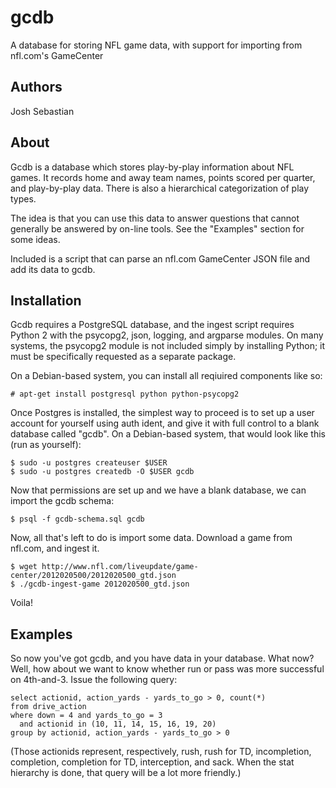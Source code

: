gcdb
====

   A database for storing NFL game data, with support for importing from
   nfl.com's GameCenter

Authors
-------
   Josh Sebastian


About
-----

   Gcdb is a database which stores play-by-play information about NFL games. It
   records home and away team names, points scored per quarter, and
   play-by-play data. There is also a hierarchical categorization of play
   types.
   
   The idea is that you can use this data to answer questions that cannot
   generally be answered by on-line tools. See the "Examples" section for some
   ideas.
   
   Included is a script that can parse an nfl.com GameCenter JSON file and add
   its data to gcdb.

Installation
------------

   Gcdb requires a PostgreSQL database, and the ingest script requires
   Python 2 with the psycopg2, json, logging, and argparse modules. On many
   systems, the psycopg2 module is not included simply by installing Python; it
   must be specifically requested as a separate package.
   
   On a Debian-based system, you can install all reqiuired components like so:
   
    # apt-get install postgresql python python-psycopg2
   
   Once Postgres is installed, the simplest way to proceed is to set up a user
   account for yourself using auth ident, and give it with full control to a
   blank database called "gcdb". On a Debian-based system, that would look like
   this (run as yourself):
   
    $ sudo -u postgres createuser $USER
    $ sudo -u postgres createdb -O $USER gcdb
   
   Now that permissions are set up and we have a blank database, we can import
   the gcdb schema:
   
    $ psql -f gcdb-schema.sql gcdb
   
   Now, all that's left to do is import some data. Download a game from
   nfl.com, and ingest it.
   
    $ wget http://www.nfl.com/liveupdate/game-center/2012020500/2012020500_gtd.json
    $ ./gcdb-ingest-game 2012020500_gtd.json
   
   Voila!

Examples
--------

   So now you've got gcdb, and you have data in your database. What now? Well,
   how about we want to know whether run or pass was more successful on
   4th-and-3. Issue the following query:
   
    select actionid, action_yards - yards_to_go > 0, count(*)
    from drive_action
    where down = 4 and yards_to_go = 3
      and actionid in (10, 11, 14, 15, 16, 19, 20)
    group by actionid, action_yards - yards_to_go > 0
   
   (Those actionids represent, respectively, rush, rush for TD, incompletion,
   completion, completion for TD, interception, and sack. When the stat
   hierarchy is done, that query will be a lot more friendly.)
